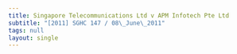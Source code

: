 ```yaml
---
title: Singapore Telecommunications Ltd v APM Infotech Pte Ltd
subtitle: "[2011] SGHC 147 / 08\_June\_2011"
tags: null
layout: single
---
```


